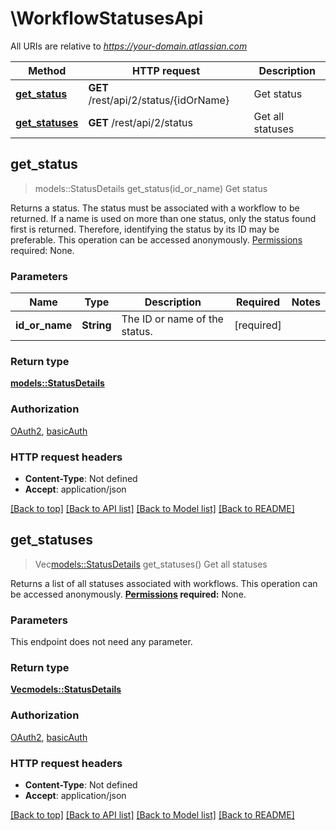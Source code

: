# \WorkflowStatusesApi

All URIs are relative to *https://your-domain.atlassian.com*

Method | HTTP request | Description
------------- | ------------- | -------------
[**get_status**](WorkflowStatusesApi.md#get_status) | **GET** /rest/api/2/status/{idOrName} | Get status
[**get_statuses**](WorkflowStatusesApi.md#get_statuses) | **GET** /rest/api/2/status | Get all statuses



## get_status

> models::StatusDetails get_status(id_or_name)
Get status

Returns a status. The status must be associated with a workflow to be returned.  If a name is used on more than one status, only the status found first is returned. Therefore, identifying the status by its ID may be preferable.  This operation can be accessed anonymously.  [Permissions](#permissions) required: None.

### Parameters


Name | Type | Description  | Required | Notes
------------- | ------------- | ------------- | ------------- | -------------
**id_or_name** | **String** | The ID or name of the status. | [required] |

### Return type

[**models::StatusDetails**](StatusDetails.md)

### Authorization

[OAuth2](../README.md#OAuth2), [basicAuth](../README.md#basicAuth)

### HTTP request headers

- **Content-Type**: Not defined
- **Accept**: application/json

[[Back to top]](#) [[Back to API list]](../README.md#documentation-for-api-endpoints) [[Back to Model list]](../README.md#documentation-for-models) [[Back to README]](../README.md)


## get_statuses

> Vec<models::StatusDetails> get_statuses()
Get all statuses

Returns a list of all statuses associated with workflows.  This operation can be accessed anonymously.  **[Permissions](#permissions) required:** None.

### Parameters

This endpoint does not need any parameter.

### Return type

[**Vec<models::StatusDetails>**](StatusDetails.md)

### Authorization

[OAuth2](../README.md#OAuth2), [basicAuth](../README.md#basicAuth)

### HTTP request headers

- **Content-Type**: Not defined
- **Accept**: application/json

[[Back to top]](#) [[Back to API list]](../README.md#documentation-for-api-endpoints) [[Back to Model list]](../README.md#documentation-for-models) [[Back to README]](../README.md)

